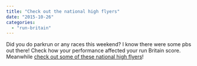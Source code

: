 ```yaml
---
title: "Check out the national high flyers"
date: "2015-10-26"
categories: 
  - "run-britain"
---
```


Did you do parkrun or any races this weekend? I know there were some pbs out there! Check how your performance affected your run Britain score. Meanwhile [check out some of these national high flyers](http://www.runbritain.com/news/who-is-below-scratch-and-how-did-they-get-there-2)!
